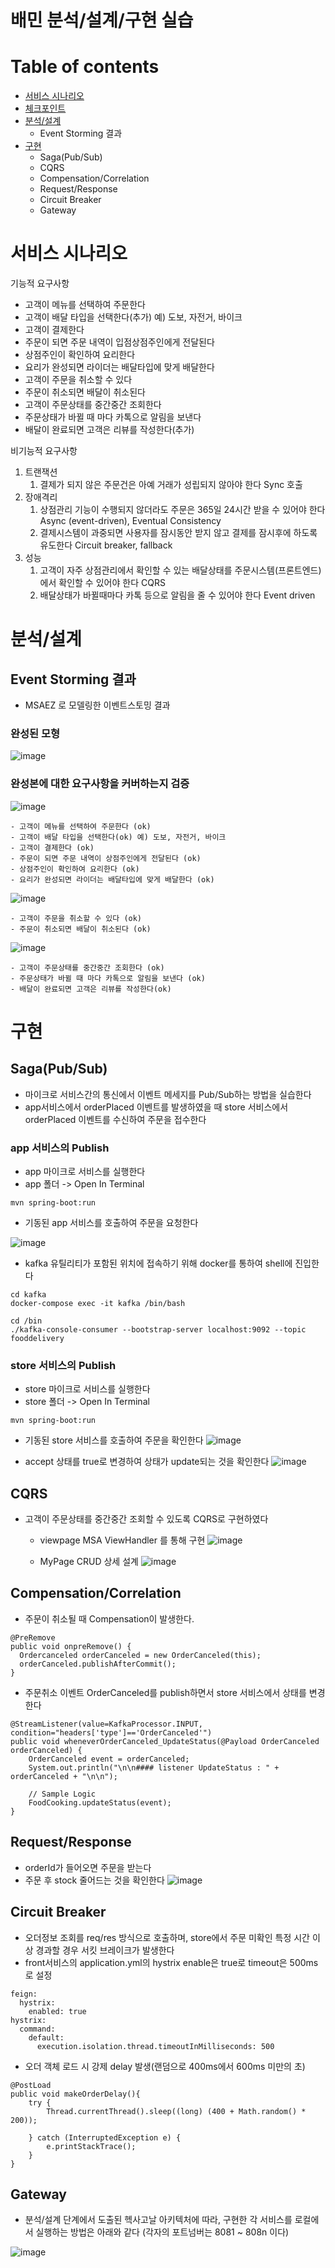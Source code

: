 # 배민 분석/설계/구현 실습

# Table of contents

  - [서비스 시나리오](#서비스-시나리오)
  - [체크포인트](#체크포인트)
  - [분석/설계](#분석설계)
    - Event Storming 결과
  - [구현](#구현)
    - Saga(Pub/Sub)
    - CQRS
    - Compensation/Correlation
    - Request/Response
    - Circuit Breaker
    - Gateway

# 서비스 시나리오

기능적 요구사항
- 고객이 메뉴를 선택하여 주문한다
- 고객이 배달 타입을 선택한다(추가) 예) 도보, 자전거, 바이크
- 고객이 결제한다
- 주문이 되면 주문 내역이 입점상점주인에게 전달된다
- 상점주인이 확인하여 요리한다
- 요리가 완성되면 라이더는 배달타입에 맞게 배달한다
- 고객이 주문을 취소할 수 있다
- 주문이 취소되면 배달이 취소된다
- 고객이 주문상태를 중간중간 조회한다
- 주문상태가 바뀔 때 마다 카톡으로 알림을 보낸다
- 배달이 완료되면 고객은 리뷰를 작성한다(추가)

비기능적 요구사항
1. 트랜잭션
    1. 결제가 되지 않은 주문건은 아예 거래가 성립되지 않아야 한다  Sync 호출 
2. 장애격리
    1. 상점관리 기능이 수행되지 않더라도 주문은 365일 24시간 받을 수 있어야 한다  Async (event-driven), Eventual Consistency
    1. 결제시스템이 과중되면 사용자를 잠시동안 받지 않고 결제를 잠시후에 하도록 유도한다  Circuit breaker, fallback
3. 성능
    1. 고객이 자주 상점관리에서 확인할 수 있는 배달상태를 주문시스템(프론트엔드)에서 확인할 수 있어야 한다  CQRS
    1. 배달상태가 바뀔때마다 카톡 등으로 알림을 줄 수 있어야 한다  Event driven

# 분석/설계

## Event Storming 결과
* MSAEZ 로 모델링한 이벤트스토밍 결과

### 완성된 모형

![image](https://user-images.githubusercontent.com/38934586/205815234-86986993-7f35-456b-be81-8d1cd3b3d242.png)
    

### 완성본에 대한 요구사항을 커버하는지 검증

![image](https://user-images.githubusercontent.com/38934586/205931351-d504ecbe-c748-4a70-9a0f-db007446d8a1.png)

    - 고객이 메뉴를 선택하여 주문한다 (ok)
    - 고객이 배달 타입을 선택한다(ok) 예) 도보, 자전거, 바이크
    - 고객이 결제한다 (ok)
    - 주문이 되면 주문 내역이 상점주인에게 전달된다 (ok)
    - 상점주인이 확인하여 요리한다 (ok)
    - 요리가 완성되면 라이더는 배달타입에 맞게 배달한다 (ok)

![image](https://user-images.githubusercontent.com/38934586/205923872-890e29d1-2925-4bed-b16d-180d1f775124.png)

    - 고객이 주문을 취소할 수 있다 (ok)
    - 주문이 취소되면 배달이 취소된다 (ok)
   
![image](https://user-images.githubusercontent.com/38934586/205925481-535dcd0c-e568-48a6-83d5-3f8ae24b0c13.png)
    
    - 고객이 주문상태를 중간중간 조회한다 (ok) 
    - 주문상태가 바뀔 때 마다 카톡으로 알림을 보낸다 (ok)
    - 배달이 완료되면 고객은 리뷰를 작성한다(ok)


# 구현

## Saga(Pub/Sub)

- 마이크로 서비스간의 통신에서 이벤트 메세지를 Pub/Sub하는 방법을 실습한다
- app서비스에서 orderPlaced 이벤트를 발생하였을 때 store 서비스에서 orderPlaced 이벤트를 수신하여 주문을 접수한다

### app 서비스의 Publish

- app 마이크로 서비스를 실행한다
- app 폴더 -> Open In Terminal
```
mvn spring-boot:run
```
  - 기동된 app 서비스를 호출하여 주문을 요청한다

![image](https://user-images.githubusercontent.com/38934586/205934188-14abb090-ca20-46a0-969b-d37e990f7c74.png)

  - kafka 유틸리티가 포함된 위치에 접속하기 위해 docker를 통하여 shell에 진입한다

```
cd kafka
docker-compose exec -it kafka /bin/bash

cd /bin
./kafka-console-consumer --bootstrap-server localhost:9092 --topic fooddelivery
```
### store 서비스의 Publish
- store 마이크로 서비스를 실행한다
- store 폴더 -> Open In Terminal
```
mvn spring-boot:run
```
  - 기동된 store 서비스를 호출하여 주문을 확인한다
![image](https://user-images.githubusercontent.com/38934586/205936503-0cf083a6-2012-44be-8f57-df492c43750a.png)

  - accept 상태를 true로 변경하여 상태가 update되는 것을 확인한다
![image](https://user-images.githubusercontent.com/38934586/205937886-7a0f23f2-7322-431a-9f1e-dbd3ddceb624.png)

## CQRS
- 고객이 주문상태를 중간중간 조회할 수 있도록 CQRS로 구현하였다
  - viewpage MSA ViewHandler 를 통해 구현 
![image](https://user-images.githubusercontent.com/38934586/206192402-a6bd7fdb-da22-4afa-90a7-b06a2df82d7a.png)

  - MyPage CRUD 상세 설계
![image](https://user-images.githubusercontent.com/38934586/206194316-52273453-30d2-424c-a5f7-ef13b82b6ffc.png)

## Compensation/Correlation
- 주문이 취소될 때 Compensation이 발생한다.
```
@PreRemove
public void onpreRemove() {
  Ordercanceled orderCanceled = new OrderCanceled(this);
  orderCanceled.publishAfterCommit();
}
```
- 주문취소 이벤트 OrderCanceled를 publish하면서 store 서비스에서 상태를 변경한다
```
@StreamListener(value=KafkaProcessor.INPUT, condition="headers['type']=='OrderCanceled'")
public void wheneverOrderCanceled_UpdateStatus(@Payload OrderCanceled orderCanceled) {
	OrderCanceled event = orderCanceled;
	System.out.println("\n\n#### listener UpdateStatus : " + orderCanceled + "\n\n");
	
	// Sample Logic
	FoodCooking.updateStatus(event);
}
```

## Request/Response
- orderId가 들어오면 주문을 받는다
- 주문 후 stock 줄어드는 것을 확인한다
![image](https://user-images.githubusercontent.com/38934586/206453279-e856faaa-45b8-4004-ab5c-ffaa3a2f1b77.png)


## Circuit Breaker
- 오더정보 조회를 req/res 방식으로 호출하며, store에서 주문 미확인 특정 시간 이상 경과할 경우 서킷 브레이크가 발생한다
- front서비스의 application.yml의 hystrix enable은 true로 timeout은 500ms로 설정
```
feign:
  hystrix:
    enabled: true
hystrix:
  command:
    default:
      execution.isolation.thread.timeoutInMilliseconds: 500
```

- 오더 객체 로드 시 강제 delay 발생(랜덤으로 400ms에서 600ms 미만의 초)	
```
@PostLoad
public void makeOrderDelay(){
    try {
        Thread.currentThread().sleep((long) (400 + Math.random() * 200));

    } catch (InterruptedException e) {
        e.printStackTrace();
    }
}
```

## Gateway

- 분석/설계 단계에서 도출된 헥사고날 아키텍처에 따라, 구현한 각 서비스를 로컬에서 실행하는 방법은 아래와 같다 (각자의 포트넘버는 8081 ~ 808n 이다)

![image](https://user-images.githubusercontent.com/38934586/205929638-ac2b0e80-76bc-4b3d-8b42-41df2082c9a9.png)


